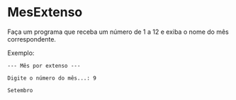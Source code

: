 # MesExtenso
Faça um programa que receba um número de 1 a 12 e exiba o nome do mês correspondente.

Exemplo:

```
--- Mês por extenso ---

Digite o número do mês...: 9

Setembro
```
